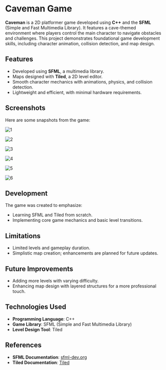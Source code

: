 # Caveman Game

**Caveman** is a 2D platformer game developed using **C++** and the **SFML** (Simple and Fast Multimedia Library). It features a cave-themed environment where players control the main character to navigate obstacles and challenges. This project demonstrates foundational game development skills, including character animation, collision detection, and map design.

## Features
- Developed using **SFML**, a multimedia library.
- Maps designed with **Tiled**, a 2D level editor.
- Smooth character mechanics with animations, physics, and collision detection.
- Lightweight and efficient, with minimal hardware requirements.

## Screenshots
Here are some snapshots from the game:

![1](https://github.com/user-attachments/assets/5e31e0c8-51a7-412c-a87a-a7d33cc4904d)

![2](https://github.com/user-attachments/assets/1bbd46f7-6c26-4e1e-a05f-193c04888a63)

![3](https://github.com/user-attachments/assets/14aa7dec-f6f8-46dc-bc7d-58456d4bf322)

![4](https://github.com/user-attachments/assets/f7fb8c59-4a29-4a95-ae03-fd6bf0629d12)

![5](https://github.com/user-attachments/assets/1bc46071-78b5-4793-a6d5-d3a7518ac04e)

![6](https://github.com/user-attachments/assets/f47981c5-fb35-4133-aa58-52ff7922020a)

## Development
The game was created to emphasize:
- Learning SFML and Tiled from scratch.
- Implementing core game mechanics and basic level transitions.

## Limitations
- Limited levels and gameplay duration.
- Simplistic map creation; enhancements are planned for future updates.

## Future Improvements
- Adding more levels with varying difficulty.
- Enhancing map design with layered structures for a more professional touch.

## Technologies Used
- **Programming Language**: C++
- **Game Library**: SFML (Simple and Fast Multimedia Library)
- **Level Design Tool**: Tiled

## References
- **SFML Documentation**: [sfml-dev.org](https://www.sfml-dev.org/faq.php#grl-whatis)
- **Tiled Documentation**: [Tiled](https://doc.mapeditor.org/en/stable/manual/introduction/#setting-up-a-new-project)
